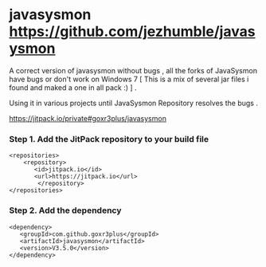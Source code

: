 # javasysmon https://github.com/jezhumble/javasysmon
A correct version of javasysmon without bugs , all the forks of JavaSysmon have bugs or don't work on Windows 7 [ This is a mix of several jar files i found and maked a one in all pack :) ] . 

Using it in various projects until JavaSysmon Repository resolves the bugs .

https://jitpack.io/private#goxr3plus/javasysmon

### Step 1. Add the JitPack repository to your build file
```
<repositories>
	<repository>
	   <id>jitpack.io</id>
	   <url>https://jitpack.io</url>
        </repository>
</repositories>
```

###  Step 2. Add the dependency
```
<dependency>
   <groupId>com.github.goxr3plus</groupId>
   <artifactId>javasysmon</artifactId>
   <version>V3.5.0</version>
</dependency>
```
